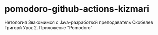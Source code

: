 # pomodoro-github-actions-kizmari
Нетология Знакомимся с Java-разработкой преподаватель Скобелев Григорй Урок 2. Приложение "Pomodoro"
